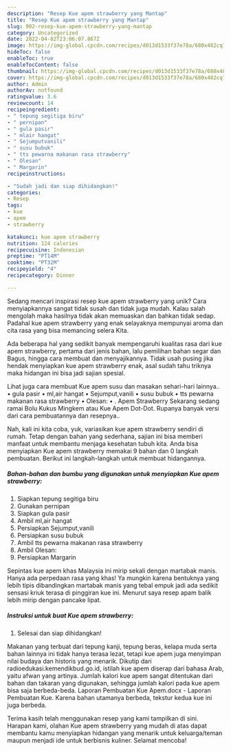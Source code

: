 ```yaml
---
description: "Resep Kue apem strawberry yang Mantap"
title: "Resep Kue apem strawberry yang Mantap"
slug: 902-resep-kue-apem-strawberry-yang-mantap
category: Uncategorized
date: 2022-04-02T23:06:07.867Z
image: https://img-global.cpcdn.com/recipes/d013d1533f37e78a/680x482cq70/kue-apem-strawberry-foto-resep-utama.jpg
hideToc: false
enableToc: true
enableTocContent: false
thumbnail: https://img-global.cpcdn.com/recipes/d013d1533f37e78a/680x482cq70/kue-apem-strawberry-foto-resep-utama.jpg
cover: https://img-global.cpcdn.com/recipes/d013d1533f37e78a/680x482cq70/kue-apem-strawberry-foto-resep-utama.jpg
author: Admin
authorAv: notfound
ratingvalue: 3.6
reviewcount: 14
recipeingredient:
- " tepung segitiga biru"
- " pernipan"
- " gula pasir"
- " mlair hangat"
- " Sejumputvanili"
- " susu bubuk"
- " tts pewarna makanan rasa strawberry"
- " Olesan"
- " Margarin"
recipeinstructions:

- "Sudah jadi dan siap dihidangkan!"
categories:
- Resep
tags:
- kue
- apem
- strawberry

katakunci: kue apem strawberry 
nutrition: 124 calories
recipecuisine: Indonesian
preptime: "PT14M"
cooktime: "PT32M"
recipeyield: "4"
recipecategory: Dinner

---
```





Sedang mencari inspirasi resep kue apem strawberry yang unik? Cara menyiapkannya sangat tidak susah dan tidak juga mudah. Kalau salah mengolah maka hasilnya tidak akan memuaskan dan bahkan tidak sedap. Padahal kue apem strawberry yang enak selayaknya mempunyai aroma dan cita rasa yang bisa memancing selera Kita.





Ada beberapa hal yang sedikit banyak mempengaruhi kualitas rasa dari kue apem strawberry, pertama dari jenis bahan, lalu pemilihan bahan segar dan Bagus, hingga cara membuat dan menyajikannya. Tidak usah pusing jika hendak menyiapkan kue apem strawberry enak,      asal sudah tahu triknya maka hidangan ini bisa jadi sajian spesial.














Lihat juga cara membuat Kue apem susu dan masakan sehari-hari lainnya.. • gula pasir • ml,air hangat • Sejumput,vanili • susu bubuk • tts pewarna makanan rasa strawberry • Olesan: • . Apem Strawberry Sekarang sedang ramai Bolu Kukus Mingkem atau Kue Apem Dot-Dot. Rupanya banyak versi dari cara pembuatannya dan resepnya..






Nah, kali ini kita coba, yuk, variasikan kue apem strawberry sendiri di rumah. Tetap dengan bahan yang sederhana, sajian ini bisa memberi manfaat untuk membantu menjaga kesehatan tubuh kita. Anda bisa menyiapkan Kue apem strawberry memakai 9 bahan dan 0 langkah pembuatan. Berikut ini langkah-langkah untuk membuat hidangannya.

<!--inarticleads1-->

##### Bahan-bahan dan bumbu yang digunakan untuk menyiapkan Kue apem strawberry:

1. Siapkan  tepung segitiga biru
1. Gunakan  pernipan
1. Siapkan  gula pasir
1. Ambil  ml,air hangat
1. Persiapkan  Sejumput,vanili
1. Persiapkan  susu bubuk
1. Ambil  tts pewarna makanan rasa strawberry
1. Ambil  Olesan:
1. Persiapkan  Margarin


Sepintas kue apem khas Malaysia ini mirip sekali dengan martabak manis. Hanya ada perpedaan rasa yang khas! Ya mungkin karena bentuknya yang lebih tipis dibandingkan martabak manis yang tebal empuk jadi ada sedikit sensasi kriuk terasa di pinggiran kue ini. Menurut saya resep apam balik lebih mirip dengan pancake lipat. 

<!--inarticleads2-->

##### Instruksi untuk buat Kue apem strawberry:


1. Selesai dan siap dihidangkan!

Makanan yang terbuat dari tepung kanji, tepung beras, kelapa muda serta bahan lainnya ini tidak hanya terasa lezat, tetapi kue apem juga menyimpan nilai budaya dan historis yang menarik. Dikutip dari radioedukasi.kemendikbud.go.id, istilah kue apem diserap dari bahasa Arab, yaitu afwan yang artinya. Jumlah kalori kue apem sangat ditentukan dari bahan dan takaran yang digunakan, sehingga jumlah kalori pada kue apem bisa saja berbeda-beda. Laporan Pembuatan Kue Apem.docx - Laporan Pembuatan Kue. Karena bahan utamanya berbeda, tekstur kedua kue ini juga berbeda. 

Terima kasih telah menggunakan resep yang kami tampilkan di sini. Harapan kami, olahan Kue apem strawberry yang mudah di atas dapat membantu kamu menyiapkan hidangan yang menarik untuk keluarga/teman maupun menjadi ide untuk berbisnis kuliner. Selamat mencoba!
